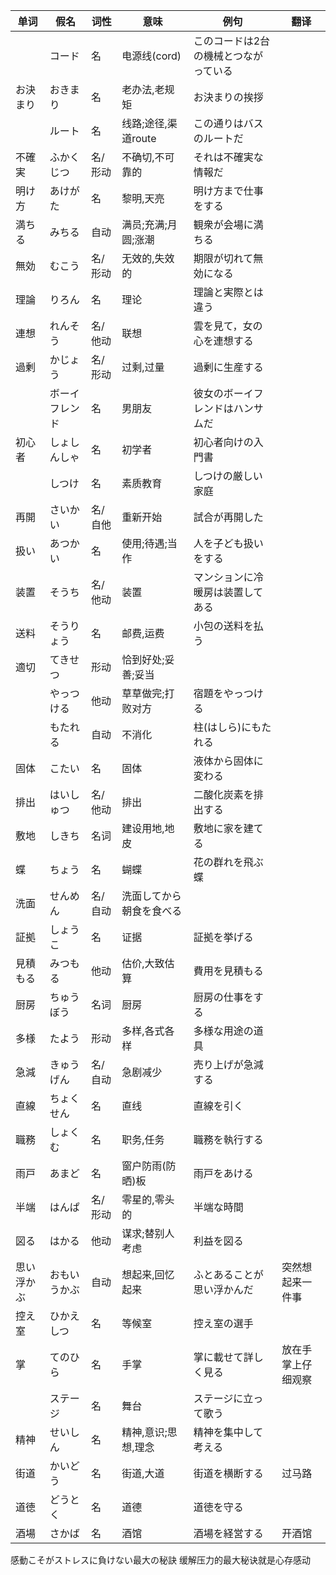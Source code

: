 | 单词 | 假名 | 词性 | 意味 | 例句 | 翻译 |
| -- | -- | -- | -- | -- | -- |
||コード|名|电源线(cord)|このコードは2台の機械とつながっている|
|お決まり|おきまり|名|老办法,老规矩|お決まりの挨拶|
||ルート|名|线路;途径,渠道route|この通りはバスのルートだ|
|不確実|ふかくじつ|名/形动|不确切,不可靠的|それは不確実な情報だ|
|明け方|あけがた|名|黎明,天亮|明け方まで仕事をする|
|満ちる|みちる|自动|满员;充满;月圆;涨潮|観衆が会場に満ちる|
|無効|むこう|名/形动|无效的,失效的|期限が切れて無効になる|
|理論|りろん|名|理论|理論と実際とは違う|
|連想|れんそう|名/他动|联想|雲を見て，女の心を連想する|
|過剰|かじょう|名/形动|过剩,过量|過剰に生産する|
||ボーイフレンド|名|男朋友|彼女のボーイフレンドはハンサムだ|
|初心者|しょしんしゃ|名|初学者|初心者向けの入門書|
||しつけ|名|素质教育|しつけの厳しい家庭|
|再開|さいかい|名/自他|重新开始|試合が再開した|
|扱い|あつかい|名|使用;待遇;当作|人を子ども扱いをする|
|装置|そうち|名/他动|装置|マンションに冷暖房は装置してある|
|送料|そうりょう|名|邮费,运费|小包の送料を払う|
|適切|てきせつ|形动|恰到好处;妥善;妥当|
||やっつける|他动|草草做完;打败对方|宿題をやっつける|
||もたれる|自动|不消化|柱(はしら)にもたれる|
|固体|こたい|名|固体|液体から固体に変わる|
|排出|はいしゅつ|名/他动|排出|二酸化炭素を排出する|
|敷地|しきち|名词|建设用地,地皮|敷地に家を建てる|
|蝶|ちょう|名|蝴蝶|花の群れを飛ぶ蝶|
|洗面|せんめん|名/自动|洗面してから朝食を食べる|
|証拠|しょうこ|名|证据|証拠を挙げる|
|見積もる|みつもる|他动|估价,大致估算|費用を見積もる|
|厨房|ちゅうぼう|名词|厨房|厨房の仕事をする|
|多様|たよう|形动|多样,各式各样|多様な用途の道具|
|急減|きゅうげん|名/自动|急剧减少|売り上げが急減する|
|直線|ちょくせん|名|直线|直線を引く|
|職務|しょくむ|名|职务,任务|職務を執行する|
|雨戸|あまど|名|窗户防雨(防晒)板|雨戸をあける|
|半端|はんぱ|名/形动|零星的,零头的|半端な時間|
|図る|はかる|他动|谋求;替别人考虑|利益を図る|
|思い浮かぶ|おもいうかぶ|自动|想起来,回忆起来|ふとあることが思い浮かんだ|突然想起来一件事|
|控え室|ひかえしつ|名|等候室|控え室の選手|
|掌|てのひら|名|手掌|掌に載せて詳しく見る|放在手掌上仔细观察|
||ステージ|名|舞台|ステージに立って歌う|
|精神|せいしん|名|精神,意识;思想,理念|精神を集中して考える|
|街道|かいどう|名|街道,大道|街道を横断する|过马路|
|道徳|どうとく|名|道德|道徳を守る|
|酒場|さかば|名|酒馆|酒場を経営する|开酒馆|

感動こそがストレスに負けない最大の秘訣
缓解压力的最大秘诀就是心存感动